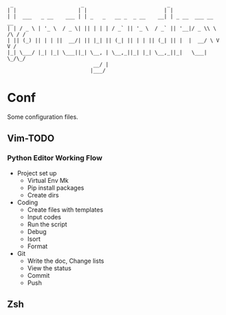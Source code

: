      _                      _                           _
    | |                    | |                         | |
    | |  ___   _ __    ___ | | _   _   __ _  _ __    __| | _ __  ___ __      __
    | | / _ \ | '_ \  / _ \| || | | | / _` || '_ \  / _` || '__|/ _ \\ \ /\ / /
    | || (_) || | | ||  __/| || |_| || (_| || | | || (_| || |  |  __/ \ V  V /
    |_| \___/ |_| |_| \___||_| \__, | \__,_||_| |_| \__,_||_|   \___|  \_/\_/
                                __/ |
                               |___/

# Conf
Some configuration files.

## Vim-TODO

### Python Editor Working Flow

+ Project set up
    + Virtual Env Mk
    + Pip install packages
    + Create dirs
+ Coding
    + Create files with templates
    + Input codes
    + Run the script
    + Debug
    + Isort
    + Format
+ Git
    + Write the doc, Change lists
    + View the status
    + Commit
    + Push

## Zsh
